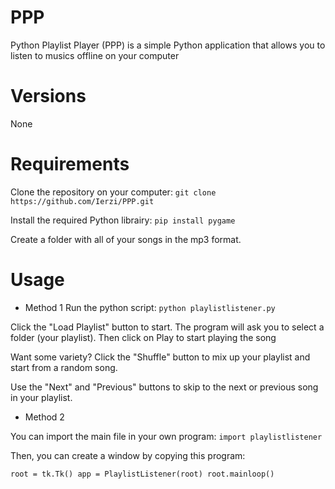 # PPP
Python Playlist Player (PPP) is a simple Python application that allows you to listen to musics offline on your computer
# Versions

None

# Requirements

Clone the repository on your computer:
`git clone https://github.com/Ierzi/PPP.git`

Install the required Python librairy:
`pip install pygame`

Create a folder with all of your songs in the mp3 format.

# Usage

* Method 1
Run the python script:
`python playlistlistener.py`

Click the "Load Playlist" button to start. The program will ask you to select a folder (your playlist).
Then click on Play to start playing the song

Want some variety? Click the "Shuffle" button to mix up your playlist and start from a random song.

Use the "Next" and "Previous" buttons to skip to the next or previous song in your playlist.

* Method 2

You can import the main file in your own program: `import playlistlistener`

Then, you can create a window by copying this program:

`root = tk.Tk()
app = PlaylistListener(root)
root.mainloop()
`
